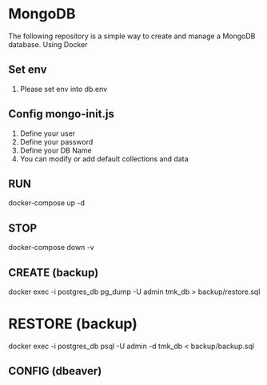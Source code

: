 # MongoDB
The following repository is a simple way to create and manage a MongoDB database. Using Docker

## Set env
1. Please set env into db.env

## Config mongo-init.js
1. Define your user
2. Define your password
3. Define your DB Name
4. You can modify or add default collections and data

## RUN
docker-compose up -d

## STOP
docker-compose down -v

## CREATE (backup)
docker exec -i postgres_db pg_dump -U admin tmk_db > backup/restore.sql

# RESTORE (backup)
docker exec -i postgres_db psql -U admin -d tmk_db < backup/backup.sql

## CONFIG (dbeaver)
